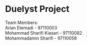# Duelyst Project
Team Members: <br />
 Arian Etemadi - 97110003<br />
 Mohammad Sharifi Kiasari - 97110082 <br />
 Mohammadamin Sharifi - 97110058
